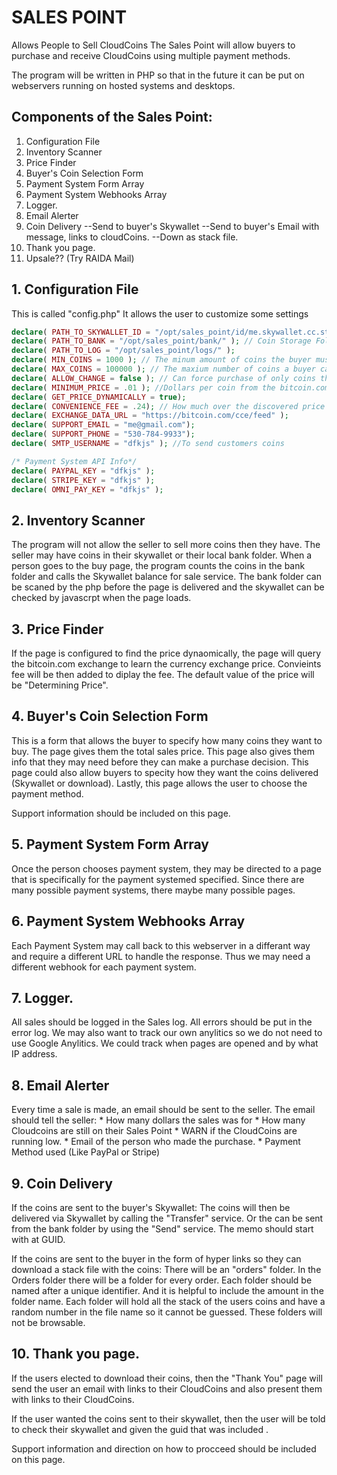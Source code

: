 # SALES POINT
Allows People to Sell CloudCoins
The Sales Point will allow buyers to purchase and receive CloudCoins using multiple payment methods. 

The program will be written in PHP so that in the future it can be put on webservers running on hosted systems and desktops. 

## Components of the Sales Point:
1. Configuration File
2. Inventory Scanner
3. Price Finder
4. Buyer's Coin Selection Form
5. Payment System Form Array 
6. Payment System Webhooks Array
7. Logger. 
8. Email Alerter
9. Coin Delivery
--Send to buyer's Skywallet
--Send to buyer's Email with message, links to cloudCoins.
--Down as stack file.
10. Thank you page.
11. Upsale?? (Try RAIDA Mail)


## 1. Configuration File

This is called "config.php"
It allows the user to customize some settings
```php
declare( PATH_TO_SKYWALLET_ID = "/opt/sales_point/id/me.skywallet.cc.stack" );
declare( PATH_TO_BANK = "/opt/sales_point/bank/" ); // Coin Storage Folder
declare( PATH_TO_LOG = "/opt/sales_point/logs/" );
declare( MIN_COINS = 1000 ); // The minum amount of coins the buyer must buy
declare( MAX_COINS = 100000 ); // The maxium number of coins a buyer can buy
declare( ALLOW_CHANGE = false ); // Can force purchase of only coins the have
declare( MINIMUM_PRICE = .01 ); //Dollars per coin from the bitcoin.com exchange.
declare( GET_PRICE_DYNAMICALLY = true); 
declare( CONVENIENCE_FEE = .24); // How much over the discovered price that should be charged. 
declare( EXCHANGE_DATA_URL = "https://bitcoin.com/cce/feed" );
declare( SUPPORT_EMAIL = "me@gmail.com");
declare( SUPPORT_PHONE = "530-784-9933");
declare( SMTP_USERNAME = "dfkjs" ); //To send customers coins

/* Payment System API Info*/
declare( PAYPAL_KEY = "dfkjs" ); 
declare( STRIPE_KEY = "dfkjs" ); 
declare( OMNI_PAY_KEY = "dfkjs" ); 
```
## 2. Inventory Scanner
The program will not allow the seller to sell more coins then they have. The seller may have coins in their skywallet or their local bank folder. 
When a person goes to the buy page, the program counts the coins in the bank folder and calls the Skywallet balance for sale service. 
The bank folder can be scaned by the php before the page is delivered and the skywallet can be checked by javascrpt when the page loads. 

## 3. Price Finder
If the page is configured to find the price dynaomically, the page will query the bitcoin.com exchange to learn the currency exchange price. Convieints fee will be then added to diplay the fee. The default value of the price will be "Determining Price".

 ## 4. Buyer's Coin Selection Form
 This is a form that allows the buyer to specify how many coins they want to buy. The page gives them the total sales price. 
 This page also gives them info that they may need before they can make a purchase decision. This page could also allow buyers to specity how they want the coins delivered (Skywallet or download).
 Lastly, this page allows the user to choose the payment method. 
 
 Support information should be included on this page. 

## 5. Payment System Form Array 
Once the person chooses payment system, they may be directed to a page that is specifically for the payment systemed specified. Since there are many possible payment systems, there maybe many possible pages. 

## 6. Payment System Webhooks Array
Each Payment System may call back to this webserver in a differant way and require a different URL to handle the response. Thus we may need a different webhook for each payment system. 

## 7. Logger. 
All sales should be logged in the Sales log. All errors should be put in the error log. We may also want to track our own anylitics so we do not need to use Google Anylitics. We could track when pages are opened and by what IP address. 

## 8. Email Alerter
Every time a sale is made, an email should be sent to the seller. The email should tell the seller:
	* How many dollars the sales was for
	* How many Cloudcoins are still on their Sales Point
	* WARN if the CloudCoins are running low. 
	* Email of the person who made the purchase.
	* Payment Method used (Like PayPal or Stripe)

## 9. Coin Delivery

If the coins are sent to the buyer's Skywallet:
The coins will then be delivered via Skywallet by calling the "Transfer" service. Or the can be sent from the bank folder by using the "Send" service. The memo should start with at GUID.

If the coins are sent to the buyer in the form of hyper links so they can download a stack file with the coins:
There will be an "orders" folder. In the Orders folder there will be a folder for every order. Each folder should be named after a unique identifier. And it is helpful to include the amount in the folder name. Each folder will hold all the stack of the users coins and have a random number in the file name so it cannot be guessed. These folders will not be browsable. 

## 10. Thank you page.
If the users elected to download their coins, then the "Thank You" page will send the user an email with links to their CloudCoins and also present them with links to their CloudCoins. 

If the user wanted the coins sent to their skywallet, then the user will be told to check their skywallet and given the guid that was included . 

Support information and direction on how to procceed should be included on this page. 
